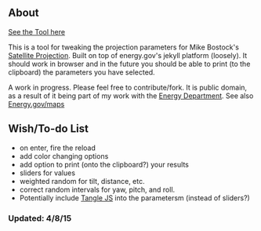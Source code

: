 ## About

[See the Tool here](http://danieljwood.github.io/d3-satellite-tool/)

This is a tool for tweaking the projection parameters for Mike Bostock's [Satellite Projection](bl.ocks.org/mbostock/3790444). Built on top of energy.gov's jekyll platform (loosely). It should work in browser and in the future you should be able to print (to the clipboard) the parameters you have selected.

A work in progress. Please feel free to contribute/fork. It is public domain, as a result of it being part of my work with the [Energy Department](https://github.com/energyapps). See also [Energy.gov/maps](https://energy.gov/maps)

## Wish/To-do List
- on enter, fire the reload
- add color changing options
- add option to print (onto the clipboard?) your results
- sliders for values
- weighted random for tilt, distance, etc. 
- correct random intervals for yaw, pitch, and roll.
- Potentially include [Tangle JS](http://worrydream.com/Tangle/) into the parametersm (instead of sliders?)

### Updated: 4/8/15